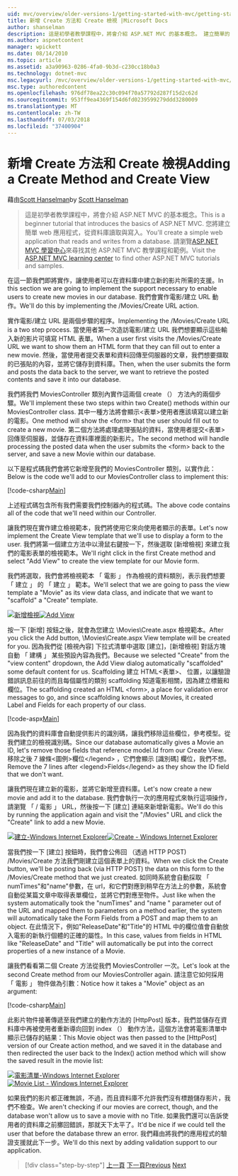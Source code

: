 ```yaml
---
uid: mvc/overview/older-versions-1/getting-started-with-mvc/getting-started-with-mvc-part6
title: 新增 Create 方法和 Create 檢視 |Microsoft Docs
author: shanselman
description: 這是初學者教學課程中，將會介紹 ASP.NET MVC 的基本概念。 建立簡單的 web 應用程式，從資料庫讀取與寫入。
ms.author: aspnetcontent
manager: wpickett
ms.date: 08/14/2010
ms.topic: article
ms.assetid: a3a90963-0286-4fa0-9b3d-c230cc18b0a3
ms.technology: dotnet-mvc
msc.legacyurl: /mvc/overview/older-versions-1/getting-started-with-mvc/getting-started-with-mvc-part6
msc.type: authoredcontent
ms.openlocfilehash: 976df78ea22c30c094f70a57792d287f15d2c62d
ms.sourcegitcommit: 953ff9ea4369f154d6fd0239599279ddd3280009
ms.translationtype: MT
ms.contentlocale: zh-TW
ms.lasthandoff: 07/03/2018
ms.locfileid: "37400904"
---
```

<a name="adding-a-create-method-and-create-view"></a><span data-ttu-id="0b54d-104">新增 Create 方法和 Create 檢視</span><span class="sxs-lookup"><span data-stu-id="0b54d-104">Adding a Create Method and Create View</span></span>
====================
<span data-ttu-id="0b54d-105">藉由[Scott Hanselman](https://github.com/shanselman)</span><span class="sxs-lookup"><span data-stu-id="0b54d-105">by [Scott Hanselman](https://github.com/shanselman)</span></span>

> <span data-ttu-id="0b54d-106">這是初學者教學課程中，將會介紹 ASP.NET MVC 的基本概念。</span><span class="sxs-lookup"><span data-stu-id="0b54d-106">This is a beginner tutorial that introduces the basics of ASP.NET MVC.</span></span> <span data-ttu-id="0b54d-107">您將建立簡單 web 應用程式，從資料庫讀取與寫入。</span><span class="sxs-lookup"><span data-stu-id="0b54d-107">You'll create a simple web application that reads and writes from a database.</span></span> <span data-ttu-id="0b54d-108">請瀏覽[ASP.NET MVC 學習中心](../../../index.md)來尋找其他 ASP.NET MVC 教學課程和範例。</span><span class="sxs-lookup"><span data-stu-id="0b54d-108">Visit the [ASP.NET MVC learning center](../../../index.md) to find other ASP.NET MVC tutorials and samples.</span></span>


<span data-ttu-id="0b54d-109">在這一節我們即將實作，讓使用者可以在資料庫中建立新的影片所需的支援。</span><span class="sxs-lookup"><span data-stu-id="0b54d-109">In this section we are going to implement the support necessary to enable users to create new movies in our database.</span></span> <span data-ttu-id="0b54d-110">我們會實作電影/建立 URL 動作。</span><span class="sxs-lookup"><span data-stu-id="0b54d-110">We'll do this by implementing the /Movies/Create URL action.</span></span>

<span data-ttu-id="0b54d-111">實作電影/建立 URL 是兩個步驟的程序。</span><span class="sxs-lookup"><span data-stu-id="0b54d-111">Implementing the /Movies/Create URL is a two step process.</span></span> <span data-ttu-id="0b54d-112">當使用者第一次造訪電影/建立 URL 我們想要顯示這些輸入新的影片可填寫 HTML 表單。</span><span class="sxs-lookup"><span data-stu-id="0b54d-112">When a user first visits the /Movies/Create URL we want to show them an HTML form that they can fill out to enter a new movie.</span></span> <span data-ttu-id="0b54d-113">然後，當使用者提交表單和資料回傳至伺服器的文章，我們想要擷取的已張貼的內容，並將它儲存到資料庫。</span><span class="sxs-lookup"><span data-stu-id="0b54d-113">Then, when the user submits the form and posts the data back to the server, we want to retrieve the posted contents and save it into our database.</span></span>

<span data-ttu-id="0b54d-114">我們將我們 MoviesController 類別內實作這兩個 create （） 方法內的兩個步驟。</span><span class="sxs-lookup"><span data-stu-id="0b54d-114">We'll implement these two steps within two Create() methods within our MoviesController class.</span></span> <span data-ttu-id="0b54d-115">其中一種方法將會顯示&lt;表單&gt;使用者應該填寫以建立新的電影。</span><span class="sxs-lookup"><span data-stu-id="0b54d-115">One method will show the &lt;form&gt; that the user should fill out to create a new movie.</span></span> <span data-ttu-id="0b54d-116">第二個方法將處理處理張貼的資料，當使用者提交&lt;表單&gt;回傳至伺服器，並儲存在資料庫裡面的新影片。</span><span class="sxs-lookup"><span data-stu-id="0b54d-116">The second method will handle processing the posted data when the user submits the &lt;form&gt; back to the server, and save a new Movie within our database.</span></span>

<span data-ttu-id="0b54d-117">以下是程式碼我們會將它新增至我們的 MoviesController 類別，以實作此：</span><span class="sxs-lookup"><span data-stu-id="0b54d-117">Below is the code we'll add to our MoviesController class to implement this:</span></span>

[!code-csharp[Main](getting-started-with-mvc-part6/samples/sample1.cs)]

<span data-ttu-id="0b54d-118">上述程式碼包含所有我們需要我們控制器內的程式碼。</span><span class="sxs-lookup"><span data-stu-id="0b54d-118">The above code contains all of the code that we'll need within our Controller.</span></span>

<span data-ttu-id="0b54d-119">讓我們現在實作建立檢視範本，我們將使用它來向使用者顯示的表單。</span><span class="sxs-lookup"><span data-stu-id="0b54d-119">Let's now implement the Create View template that we'll use to display a form to the user.</span></span> <span data-ttu-id="0b54d-120">我們將第一個建立方法中以滑鼠右鍵按一下，然後選取 [新增檢視] 來建立我們的電影表單的檢視範本。</span><span class="sxs-lookup"><span data-stu-id="0b54d-120">We'll right click in the first Create method and select "Add View" to create the view template for our Movie form.</span></span>

<span data-ttu-id="0b54d-121">我們將選取，我們會將檢視範本 「 電影 」 作為檢視的資料類別，表示我們想要 「 建立 」 的 「 建立 」 範本。</span><span class="sxs-lookup"><span data-stu-id="0b54d-121">We'll select that we are going to pass the view template a "Movie" as its view data class, and indicate that we want to "scaffold" a "Create" template.</span></span>

<span data-ttu-id="0b54d-122">[![新增檢視](getting-started-with-mvc-part6/_static/image2.png)](getting-started-with-mvc-part6/_static/image1.png)</span><span class="sxs-lookup"><span data-stu-id="0b54d-122">[![Add View](getting-started-with-mvc-part6/_static/image2.png)](getting-started-with-mvc-part6/_static/image1.png)</span></span>

<span data-ttu-id="0b54d-123">按一下 [新增] 按鈕之後，就會為您建立 \Movies\Create.aspx 檢視範本。</span><span class="sxs-lookup"><span data-stu-id="0b54d-123">After you click the Add button, \Movies\Create.aspx View template will be created for you.</span></span> <span data-ttu-id="0b54d-124">因為我們從 [檢視內容] 下拉式清單中選取 [建立]，[新增檢視] 對話方塊自動 「 建構 」 某些預設內容為我們。</span><span class="sxs-lookup"><span data-stu-id="0b54d-124">Because we selected "Create" from the "view content" dropdown, the Add View dialog automatically "scaffolded" some default content for us.</span></span> <span data-ttu-id="0b54d-125">Scaffolding 建立 HTML&lt;表單&gt;、 位置，以讓驗證錯誤訊息前往的而且每個屬性的類別 scaffolding 知道電影相關，因為建立標籤和欄位。</span><span class="sxs-lookup"><span data-stu-id="0b54d-125">The scaffolding created an HTML &lt;form&gt;, a place for validation error messages to go, and since scaffolding knows about Movies, it created Label and Fields for each property of our class.</span></span>

[!code-aspx[Main](getting-started-with-mvc-part6/samples/sample2.aspx)]

<span data-ttu-id="0b54d-126">因為我們的資料庫會自動提供影片的識別碼，讓我們移除這些欄位，參考模型。從我們建立的檢視識別碼。</span><span class="sxs-lookup"><span data-stu-id="0b54d-126">Since our database automatically gives a Movie an ID, let's remove those fields that reference model.Id from our Create View.</span></span> <span data-ttu-id="0b54d-127">移除之後 7 線條&lt;圖例&gt;欄位&lt;/legend&gt; ，它們會顯示 [識別碼] 欄位，我們不想。</span><span class="sxs-lookup"><span data-stu-id="0b54d-127">Remove the 7 lines after &lt;legend&gt;Fields&lt;/legend&gt; as they show the ID field that we don't want.</span></span>

<span data-ttu-id="0b54d-128">讓我們現在建立新的電影，並將它新增至資料庫。</span><span class="sxs-lookup"><span data-stu-id="0b54d-128">Let's now create a new movie and add it to the database.</span></span> <span data-ttu-id="0b54d-129">我們會執行一次的應用程式來執行這項操作，請瀏覽 「 / 電影 」 URL，然後按一下 [建立] 連結來新增新電影。</span><span class="sxs-lookup"><span data-stu-id="0b54d-129">We'll do this by running the application again and visit the "/Movies" URL and click the "Create" link to add a new Movie.</span></span>

<span data-ttu-id="0b54d-130">[![建立-Windows Internet Explorer](getting-started-with-mvc-part6/_static/image4.png)](getting-started-with-mvc-part6/_static/image3.png)</span><span class="sxs-lookup"><span data-stu-id="0b54d-130">[![Create - Windows Internet Explorer](getting-started-with-mvc-part6/_static/image4.png)](getting-started-with-mvc-part6/_static/image3.png)</span></span>

<span data-ttu-id="0b54d-131">當我們按一下 [建立] 按鈕時，我們會公佈回 （透過 HTTP POST) /Movies/Create 方法我們剛建立這個表單上的資料。</span><span class="sxs-lookup"><span data-stu-id="0b54d-131">When we click the Create button, we'll be posting back (via HTTP POST) the data on this form to the /Movies/Create method that we just created.</span></span> <span data-ttu-id="0b54d-132">如同時系統會自動採取 「 numTimes"和"name"參數，在 url，和它們對應到稍早在方法上的參數，系統會自動從某篇文章中取得表單欄位，並將它們對應至物件。</span><span class="sxs-lookup"><span data-stu-id="0b54d-132">Just like when the system automatically took the "numTimes" and "name " parameter out of the URL and mapped them to parameters on a method earlier, the system will automatically take the Form Fields from a POST and map them to an object.</span></span> <span data-ttu-id="0b54d-133">在此情況下，例如"ReleaseDate"和"Title"的 HTML 中的欄位值會自動放入電影的新執行個體的正確的屬性。</span><span class="sxs-lookup"><span data-stu-id="0b54d-133">In this case, values from fields in HTML like "ReleaseDate" and "Title" will automatically be put into the correct properties of a new instance of a Movie.</span></span>

<span data-ttu-id="0b54d-134">讓我們看看第二個 Create 方法從我們 MoviesController 一次。</span><span class="sxs-lookup"><span data-stu-id="0b54d-134">Let's look at the second Create method from our MoviesController again.</span></span> <span data-ttu-id="0b54d-135">請注意它如何採用 「 電影 」 物件做為引數：</span><span class="sxs-lookup"><span data-stu-id="0b54d-135">Notice how it takes a "Movie" object as an argument:</span></span>

[!code-csharp[Main](getting-started-with-mvc-part6/samples/sample3.cs)]

<span data-ttu-id="0b54d-136">此影片物件接著傳遞至我們建立的動作方法的 [HttpPost] 版本，我們並儲存在資料庫中再被使用者重新導向回到 index （） 動作方法，這個方法會將電影清單中顯示已儲存的結果：</span><span class="sxs-lookup"><span data-stu-id="0b54d-136">This Movie object was then passed to the [HttpPost] version of our Create action method, and we saved it in the database and then redirected the user back to the Index() action method which will show the saved result in the movie list:</span></span>

<span data-ttu-id="0b54d-137">[![電影清單-Windows Internet Explorer](getting-started-with-mvc-part6/_static/image6.png)](getting-started-with-mvc-part6/_static/image5.png)</span><span class="sxs-lookup"><span data-stu-id="0b54d-137">[![Movie List - Windows Internet Explorer](getting-started-with-mvc-part6/_static/image6.png)](getting-started-with-mvc-part6/_static/image5.png)</span></span>

<span data-ttu-id="0b54d-138">如果我們的影片都正確無誤，不過，而且資料庫不允許我們沒有標題儲存影片，我們不檢查。</span><span class="sxs-lookup"><span data-stu-id="0b54d-138">We aren't checking if our movies are correct, though, and the database won't allow us to save a movie with no Title.</span></span> <span data-ttu-id="0b54d-139">如果我們還可以告訴使用者的資料庫之前擲回錯誤，那就天下太平了。</span><span class="sxs-lookup"><span data-stu-id="0b54d-139">It'd be nice if we could tell the user that before the database threw an error.</span></span> <span data-ttu-id="0b54d-140">我們藉由將我們的應用程式的驗證支援就此下一步。</span><span class="sxs-lookup"><span data-stu-id="0b54d-140">We'll do this next by adding validation support to our application.</span></span>

> [!div class="step-by-step"]
> <span data-ttu-id="0b54d-141">[上一頁](getting-started-with-mvc-part5.md)
> [下一頁](getting-started-with-mvc-part7.md)</span><span class="sxs-lookup"><span data-stu-id="0b54d-141">[Previous](getting-started-with-mvc-part5.md)
[Next](getting-started-with-mvc-part7.md)</span></span>
